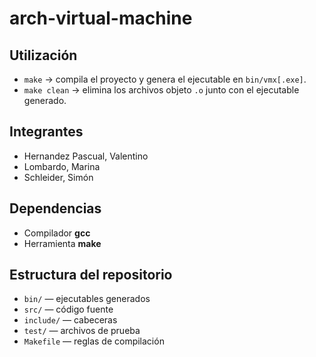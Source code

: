# arch-virtual-machine

## Utilización

* `make` → compila el proyecto y genera el ejecutable en `bin/vmx[.exe]`.
* `make clean` → elimina los archivos objeto `.o` junto con el ejecutable generado.

## Integrantes

* Hernandez Pascual, Valentino
* Lombardo, Marina
* Schleider, Simón

## Dependencias

* Compilador **gcc**
* Herramienta **make**

## Estructura del repositorio

* `bin/` — ejecutables generados
* `src/` — código fuente
* `include/` — cabeceras
* `test/` — archivos de prueba
* `Makefile` — reglas de compilación
